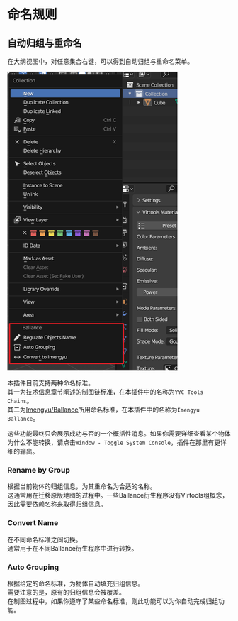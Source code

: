 # 命名规则

## 自动归组与重命名

在大纲视图中，对任意集合右键，可以得到自动归组与重命名菜单。

![](../imgs/naming-convention.png)

本插件目前支持两种命名标准。  
其一为[技术信息](./tech-infos.md)章节阐述的制图链标准，在本插件中的名称为`YYC Tools Chains`。  
其二为[Imengyu/Ballance](https://github.com/imengyu/Ballance)所用命名标准，在本插件中的名称为`Imengyu Ballance`。

这些功能最终只会展示成功与否的一个概括性消息。如果你需要详细查看某个物体为什么不能转换，请点击`Window - Toggle System Console`，插件在那里有更详细的输出。

### Rename by Group

根据当前物体的归组信息，为其重命名为合适的名称。  
这通常用在迁移原版地图的过程中。一些Ballance衍生程序没有Virtools组概念，因此需要依赖名称来取得归组信息。

### Convert Name

在不同命名标准之间切换。  
通常用于在不同Ballance衍生程序中进行转换。

### Auto Grouping

根据给定的命名标准，为物体自动填充归组信息。  
需要注意的是，原有的归组信息会被覆盖。  
在制图过程中，如果你遵守了某些命名标准，则此功能可以为你自动完成归组功能。
